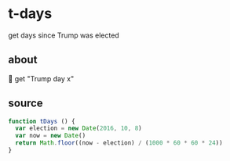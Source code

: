 # t-days
get days since Trump was elected
## about
📆 get "Trump day x"
## source
```js
function tDays () {
  var election = new Date(2016, 10, 8)
  var now = new Date()
  return Math.floor((now - election) / (1000 * 60 * 60 * 24))
}
```
